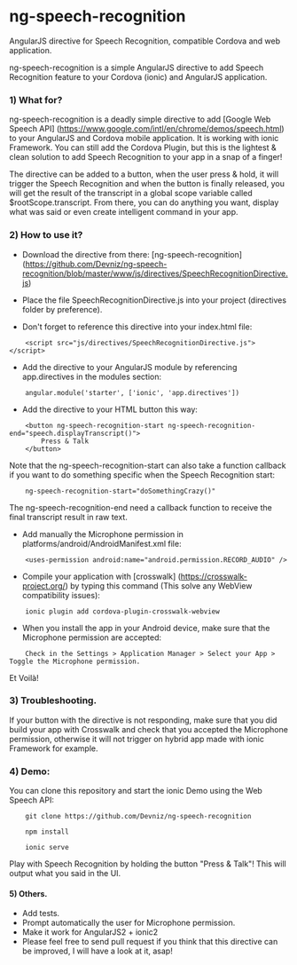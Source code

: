 # ng-speech-recognition
AngularJS directive for Speech Recognition, compatible Cordova and web application.

ng-speech-recognition is a simple AngularJS directive to add Speech Recognition feature to your Cordova (ionic) and AngularJS application.

### 1) What for?

ng-speech-recognition is a deadly simple directive to add [Google Web Speech API] (https://www.google.com/intl/en/chrome/demos/speech.html) to your AngularJS and Cordova mobile application. It is working with ionic Framework. You can still add the Cordova Plugin, but this is the lightest & clean solution to add Speech Recognition to your app in a snap of a finger!

The directive can be added to a button, when the user press & hold, it will trigger the Speech Recognition and when the button is finally released, you will get the result of the transcript in a global scope variable called $rootScope.transcript.
From there, you can do anything you want, display what was said or even create intelligent command in your app.

### 2) How to use it?

- Download the directive from there: [ng-speech-recognition] (https://github.com/Devniz/ng-speech-recognition/blob/master/www/js/directives/SpeechRecognitionDirective.js)

- Place the file SpeechRecognitionDirective.js into your project (directives folder by preference).

- Don't forget to reference this directive into your index.html file:

```
    <script src="js/directives/SpeechRecognitionDirective.js"></script>
```

- Add the directive to your AngularJS module by referencing app.directives in the modules section:

```
    angular.module('starter', ['ionic', 'app.directives'])
```

- Add the directive to your HTML button this way:

```
    <button ng-speech-recognition-start ng-speech-recognition-end="speech.displayTranscript()">
        Press & Talk
    </button>
```

Note that the ng-speech-recognition-start can also take a function callback if you want to do something specific when the Speech Recognition start:

```
    ng-speech-recognition-start="doSomethingCrazy()"
```

The ng-speech-recognition-end need a callback function to receive the final transcript result in raw text.


- Add manually the Microphone permission in platforms/android/AndroidManifest.xml file:

```
    <uses-permission android:name="android.permission.RECORD_AUDIO" />
```

- Compile your application with [crosswalk] (https://crosswalk-project.org/) by typing this command (This solve any WebView compatibility issues):

```
    ionic plugin add cordova-plugin-crosswalk-webview
```

- When you install the app in your Android device, make sure that the Microphone permission are accepted:

```
    Check in the Settings > Application Manager > Select your App > Toggle the Microphone permission.
```

Et Voilà!

### 3) Troubleshooting.

If your button with the directive is not responding, make sure that you did build your app with Crosswalk and check that you accepted the Microphone permission, otherwise it will not trigger on hybrid app made with ionic Framework for example.

### 4) Demo:

You can clone this repository and start the ionic Demo using the Web Speech API:

```
    git clone https://github.com/Devniz/ng-speech-recognition
```

```
    npm install
```

```
    ionic serve
```

Play with Speech Recognition by holding the button "Press & Talk"! This will output what you said in the UI.


#### 5) Others.

- Add tests.
- Prompt automatically the user for Microphone permission.
- Make it work for AngularJS2 + ionic2
- Please feel free to send pull request if you think that this directive can be improved, I will have a look at it, asap!


